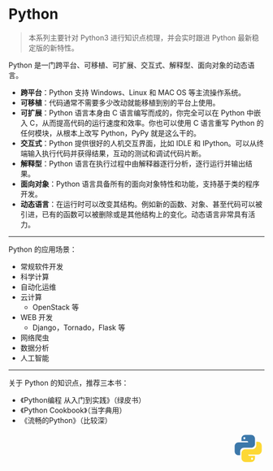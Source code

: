 # Python

> 本系列主要针对 Python3 进行知识点梳理，并会实时跟进 Python 最新稳定版的新特性。

Python 是一门跨平台、可移植、可扩展、交互式、解释型、面向对象的动态语言。

* **跨平台**：Python 支持 Windows、Linux 和 MAC OS 等主流操作系统。
* **可移植**：代码通常不需要多少改动就能移植到别的平台上使用。
* **可扩展**：Python 语言本身由 C 语言编写而成的，你完全可以在 Python 中嵌入 C，从而提高代码的运行速度和效率。你也可以使用 C 语言重写 Python 的任何模块，从根本上改写 Python，PyPy 就是这么干的。
* **交互式**：Python 提供很好的人机交互界面，比如 IDLE 和 IPython。可以从终端输入执行代码并获得结果，互动的测试和调试代码片断。
* **解释型**：Python 语言在执行过程中由解释器逐行分析，逐行运行并输出结果。
* **面向对象**：Python 语言具备所有的面向对象特性和功能，支持基于类的程序开发。
* **动态语言**：在运行时可以改变其结构。例如新的函数、对象、甚至代码可以被引进，已有的函数可以被删除或是其他结构上的变化。动态语言非常具有活力。

<hr>

Python 的应用场景：

* 常规软件开发
* 科学计算
* 自动化运维
* 云计算
  * OpenStack 等
* WEB 开发
  * Django，Tornado，Flask 等
* 网络爬虫
* 数据分析
* 人工智能

<hr>

关于 Python 的知识点，推荐三本书： 

* 《Python编程 从入门到实践》（绿皮书）
* 《Python Cookbook》（当字典用）
* 《流畅的Python》（比较深）

<div style="text-align: right">
  <svg t="1609909378134" class="icon" viewBox="0 0 1024 1024" version="1.1" xmlns="http://www.w3.org/2000/svg" p-id="2255" width="64" height="64"><path d="M420.693333 85.333333C353.28 85.333333 298.666667 139.946667 298.666667 207.36v71.68h183.04c16.64 0 30.293333 24.32 30.293333 40.96H207.36C139.946667 320 85.333333 374.613333 85.333333 442.026667v161.322666c0 67.413333 54.613333 122.026667 122.026667 122.026667h50.346667v-114.346667c0-67.413333 54.186667-122.026667 121.6-122.026666h224c67.413333 0 122.026667-54.229333 122.026666-121.642667V207.36C725.333333 139.946667 670.72 85.333333 603.306667 85.333333z m-30.72 68.693334c17.066667 0 30.72 5.12 30.72 30.293333s-13.653333 38.016-30.72 38.016c-16.64 0-30.293333-12.8-30.293333-37.973333s13.653333-30.336 30.293333-30.336z" fill="#3C78AA" p-id="2256"></path><path d="M766.250667 298.666667v114.346666a121.6 121.6 0 0 1-121.6 121.984H420.693333A121.6 121.6 0 0 0 298.666667 656.597333v160a122.026667 122.026667 0 0 0 122.026666 122.026667h182.613334A122.026667 122.026667 0 0 0 725.333333 816.64v-71.68h-183.082666c-16.64 0-30.250667-24.32-30.250667-40.96h304.64A122.026667 122.026667 0 0 0 938.666667 581.973333v-161.28a122.026667 122.026667 0 0 0-122.026667-122.026666zM354.986667 491.221333l-0.170667 0.170667c0.512-0.085333 1.066667-0.042667 1.621333-0.170667z m279.04 310.442667c16.64 0 30.293333 12.8 30.293333 37.973333a30.293333 30.293333 0 0 1-30.293333 30.293334c-17.066667 0-30.72-5.12-30.72-30.293334s13.653333-37.973333 30.72-37.973333z" fill="#FDD835" p-id="2257"></path></svg>
</div>

